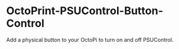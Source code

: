 # OctoPrint-PSUControl-Button-Control
Add a physical button to your OctoPi to turn on and off PSUControl.
